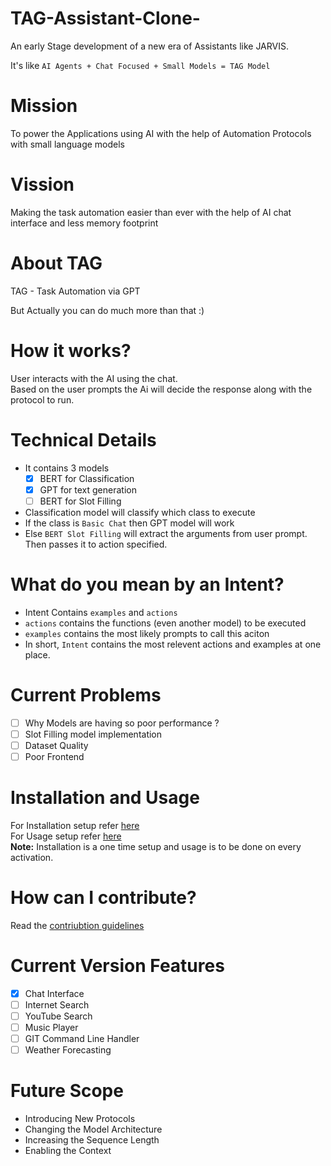 # TAG-Assistant-Clone-
An early Stage development of a new era of Assistants like JARVIS.

It's like ```AI Agents + Chat Focused + Small Models = TAG Model```

# Mission
To power the Applications using AI with the help of Automation Protocols with small language models

# Vission
Making the task automation easier than ever with the help of AI chat interface and less memory footprint

# About TAG
TAG - Task Automation via GPT

But Actually you can do much more than that :)

# How it works?
User interacts with the AI using the chat. <br />
Based on the user prompts the Ai will decide the response along with the protocol to run.

# Technical Details
 - It contains 3 models
    - [x] BERT for Classification
    - [x] GPT for text generation
    - [ ] BERT for Slot Filling
 - Classification model will classify which class to execute
 - If the class is `Basic Chat` then GPT model will work
 - Else `BERT Slot Filling` will extract the arguments from user prompt. Then passes it to action specified.

 # What do you mean by an Intent?
  - Intent Contains `examples` and `actions`
  - `actions` contains the functions (even another model) to be executed
  - `examples` contains the most likely prompts to call this aciton
  - In short, `Intent` contains the most relevent actions and examples at one place.

# Current Problems
 - [ ] Why Models are having so poor performance ?
 - [ ] Slot Filling model implementation
 - [ ] Dataset Quality
 - [ ] Poor Frontend

# Installation and Usage
For Installation setup refer [here](docs/installation.md) <br />
For Usage setup refer [here](docs/usage.md) <br />
**Note:** Installation is a one time setup and usage is to be done on every activation.

# How can I contribute?
Read the [contriubtion guidelines](docs/contribution_guide.md)

# Current Version Features
- [x] Chat Interface
- [ ] Internet Search
- [ ] YouTube Search
- [ ] Music Player
- [ ] GIT Command Line Handler
- [ ] Weather Forecasting

# Future Scope
- Introducing New Protocols
- Changing the Model Architecture
- Increasing the Sequence Length
- Enabling the Context
